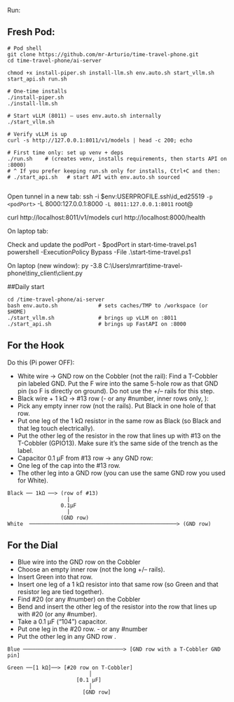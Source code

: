 Run:

## Fresh Pod:
```
# Pod shell
git clone https://github.com/mr-Arturio/time-travel-phone.git
cd time-travel-phone/ai-server

chmod +x install-piper.sh install-llm.sh env.auto.sh start_vllm.sh start_api.sh run.sh

# One-time installs
./install-piper.sh
./install-llm.sh

# Start vLLM (8011) – uses env.auto.sh internally
./start_vllm.sh

# Verify vLLM is up
curl -s http://127.0.0.1:8011/v1/models | head -c 200; echo

# First time only: set up venv + deps
./run.sh    # (creates venv, installs requirements, then starts API on :8000)
# ^ If you prefer keeping run.sh only for installs, Ctrl+C and then:
# ./start_api.sh   # start API with env.auto.sh sourced
                 
```
Open tunnel in a new tab:
ssh -i $env:USERPROFILE\.ssh\id_ed25519 `
    -p <podPort> `
    -L 8000:127.0.0.1:8000 `
    -L 8011:127.0.0.1:8011 `
    root@<podIP>

curl http://localhost:8011/v1/models
curl http://localhost:8000/health

On laptop tab: 

Check and update the podPort - $podPort in start-time-travel.ps1
powershell -ExecutionPolicy Bypass -File .\start-time-travel.ps1


On laptop (new window): py -3.8 C:\Users\mrart\time-travel-phone\tiny_client\client.py


##Daily start
```
cd /time-travel-phone/ai-server
bash env.auto.sh             # sets caches/TMP to /workspace (or $HOME)
./start_vllm.sh              # brings up vLLM on :8011
./start_api.sh               # brings up FastAPI on :8000

```



## For the Hook
Do this (Pi power OFF):
- White wire → GND row on the Cobbler (not the rail):
Find a T-Cobbler pin labeled GND. Put the F wire into the same 5-hole row as that GND pin (so F is directly on ground). Do not use the +/– rails for this step.
- Black wire + 1 kΩ → #13 row (- or any #number, inner rows only, ):
- Pick any empty inner row (not the rails). Put Black in one hole of that row.
- Put one leg of the 1 kΩ resistor in the same row as Black (so Black and that leg touch electrically).
- Put the other leg of the resistor in the row that lines up with #13 on the T-Cobbler (GPIO13). Make sure it’s the same side of the trench as the label.
- Capacitor 0.1 µF from #13 row → any GND row:
- One leg of the cap into the #13 row.
- The other leg into a GND row (you can use the same GND row you used for White).
```
Black ── 1kΩ ──> (row of #13)
                   |
                 0.1µF
                   |
                 (GND row)
White  ───────────────────────────────────────────────> (GND row)
```

## For the Dial
- Blue wire into the  GND row on the Cobbler
- Choose an empty inner row (not the long +/– rails).
- Insert Green into that row.
- Insert one leg of a 1 kΩ resistor into that same row (so Green and that resistor leg are tied together).
- Find #20 (or any #number) on the Cobbler
- Bend and insert the other leg of the resistor into the row that lines up with #20 (or any #number).
- Take a 0.1 µF (“104”) capacitor.
- Put one leg in the #20 row. - or any #number
- Put the other leg in any GND row .

```
Blue ────────────────────────────────> [GND row with a T-Cobbler GND pin]

Green ──[1 kΩ]──> [#20 row on T-Cobbler]
                          │
                      [0.1 µF]
                          │
                        [GND row]
```